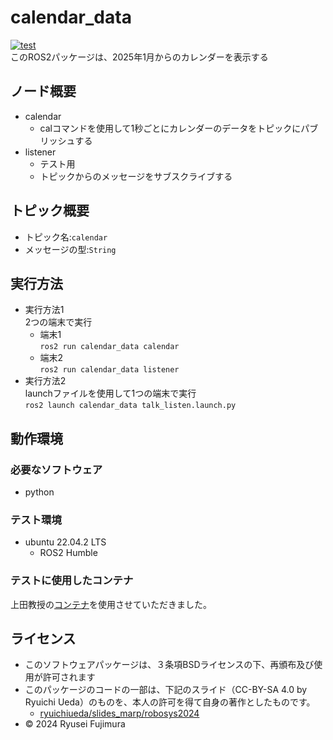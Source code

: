 # calendar_data
[![test](https://github.com/mooto2525/ROS2_2/actions/workflows/test.yml/badge.svg)](https://github.com/mooto2525/ROS2_2/actions/workflows/test.yml)  
このROS2パッケージは、2025年1月からのカレンダーを表示する  
## ノード概要
* calendar
  * calコマンドを使用して1秒ごとにカレンダーのデータをトピックにパブリッシュする  
* listener  
  * テスト用  
  * トピックからのメッセージをサブスクライブする  
## トピック概要  
* トピック名:`calendar`  
* メッセージの型:`String`  
## 実行方法  
- 実行方法1  
2つの端末で実行  
  - 端末1  
`ros2 run calendar_data calendar`  
  - 端末2  
`ros2 run calendar_data listener`  
- 実行方法2  
launchファイルを使用して1つの端末で実行  
`ros2 launch calendar_data talk_listen.launch.py`  
## 動作環境
### 必要なソフトウェア
* python  
### テスト環境
* ubuntu 22.04.2 LTS
  * ROS2 Humble
### テストに使用したコンテナ  
上田教授の[コンテナ](https://hub.docker.com/repository/docker/ryuichiueda/ubuntu22.04-ros2)を使用させていただきました。

## ライセンス
  
- このソフトウェアパッケージは、３条項BSDライセンスの下、再頒布及び使用が許可されます
- このパッケージのコードの一部は、下記のスライド（CC-BY-SA 4.0 by Ryuichi Ueda）のものを、本人の許可を得て自身の著作としたものです。
  - [ryuichiueda/slides_marp/robosys2024](https://github.com/ryuichiueda/slides_marp/tree/master/robosys2024)
- © 2024 Ryusei Fujimura
